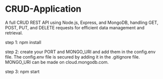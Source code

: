 # CRUD-Application
A full CRUD REST API using Node.js, Express, and MongoDB, handling GET, POST, PUT, and DELETE requests for efficient data management and retrieval.

step 1: npm install

step 2: create your PORT and MONGO_URI and add them in the config.env file. The config.env file is secured by adding it in the .gitignore file. MONGO_URI can be made on cloud.mongodb.com.

step 3: npm start
